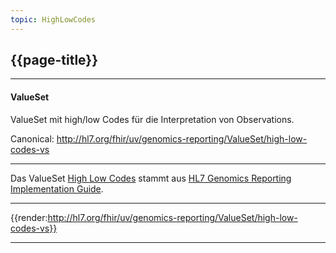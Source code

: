 ```yaml
---
topic: HighLowCodes
---
```


## {{page-title}}

---

#### ValueSet

ValueSet mit high/low Codes für die Interpretation von Observations.

Canonical: http://hl7.org/fhir/uv/genomics-reporting/ValueSet/high-low-codes-vs

---

Das ValueSet [High Low Codes](http://hl7.org/fhir/uv/genomics-reporting/STU3/ValueSet-high-low-codes-vs.html) stammt aus [HL7 Genomics Reporting Implementation Guide](http://hl7.org/fhir/uv/genomics-reporting/STU3/).

---

{{render:http://hl7.org/fhir/uv/genomics-reporting/ValueSet/high-low-codes-vs}}

---
